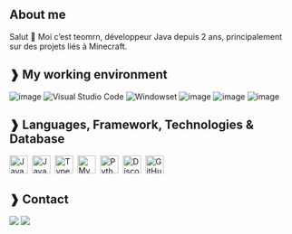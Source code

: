 ## About me
Salut 👋 Moi c’est teomrn, développeur Java depuis 2 ans, principalement sur des projets liés à Minecraft.

## ❱ My working environment

![image](https://img.shields.io/badge/IntelliJIDEA-000000.svg?style=for-the-badge&logo=intellij-idea&logoColor=white)
![Visual Studio Code](https://img.shields.io/badge/Visual_Studio_Code-1E90FF?style=for-the-badge&logo=visual-studio-code&logoColor=white)
![Windows](https://img.shields.io/badge/Windows-lightgrey?style=for-the-badge&logo=windows&logoColor=white)et 
![image](https://img.shields.io/badge/Trello-0052CC?style=for-the-badge&logo=trello&logoColor=white)
![image](https://img.shields.io/badge/Google_chrome-4285F4?style=for-the-badge&logo=Google-chrome&logoColor=white)
![image](https://img.shields.io/badge/GitHub_Actions-2088FF?style=for-the-badge&logo=github-actions&logoColor=white)

## ❱ Languages, Framework, Technologies & Database

<p align="left">
  <img src="https://img.shields.io/badge/Java-007396?logo=java&logoColor=white" height="32" alt="Java" style="margin-right: 4px">
  <img src="https://img.shields.io/badge/JavaScript-F7DF1C?logo=javascript&logoColor=black" height="32" alt="JavaScript" style="margin-right: 4px">
  <img src="https://img.shields.io/badge/TypeScript-3178C6?logo=typescript&logoColor=white" height="32" alt="TypeScript" style="margin-right: 4px">
  <img src="https://img.shields.io/badge/MySQL-4479A1?logo=mysql&logoColor=white" height="32" alt="MySQL" style="margin-right: 4px">
  <img src="https://img.shields.io/badge/Python-3776AB?logo=python&logoColor=white" height="32" alt="Python" style="margin-right: 4px">
  <img src="https://img.shields.io/badge/Discord.js-5865F2?logo=discord&logoColor=white" height="32" alt="Discord.js" style="margin-right: 4px">
  <img src="https://img.shields.io/badge/GitHub_Actions-2088FF?logo=github-actions&logoColor=white" height="32" alt="GitHub Actions" style="margin-right: 4px">
</p>


## ❱ Contact

<a href="https://discord.gg/Jx7rKwQ" target="_blank"><img src="https://img.shields.io/badge/Discord-7289DA?style=for-the-badge&logo=discord&logoColor=white"></img></a>
<a href="https://github.com/SwartZCoding" target="_blank"><img src="https://img.shields.io/badge/GitHub-100000?style=for-the-badge&logo=github&logoColor=white"></img></a>
